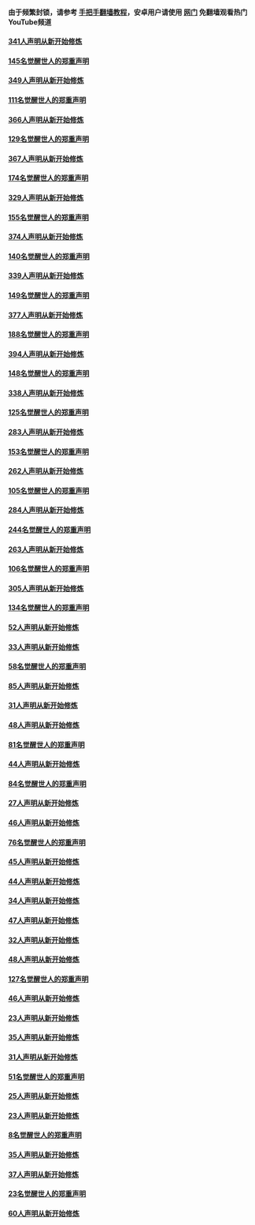 #### 由于频繁封锁，请参考 [手把手翻墙教程](https://github.com/gfw-breaker/guides/wiki/)，安卓用户请使用 [网门](https://github.com/gfw-breaker/nogfw/blob/master/dl.md?t=06270901) 免翻墙观看热门YouTube频道 

#### [341人声明从新开始修炼](../pages/91/427255.md?t=06270901) 

#### [145名觉醒世人的郑重声明](../pages/91/427254.md?t=06270901) 

#### [349人声明从新开始修炼](../pages/91/426969.md?t=06270901) 

#### [111名觉醒世人的郑重声明](../pages/91/426968.md?t=06270901) 

#### [366人声明从新开始修炼](../pages/91/426737.md?t=06270901) 

#### [129名觉醒世人的郑重声明](../pages/91/426736.md?t=06270901) 

#### [367人声明从新开始修炼](../pages/91/426421.md?t=06270901) 

#### [174名觉醒世人的郑重声明](../pages/91/426420.md?t=06270901) 

#### [329人声明从新开始修炼](../pages/91/426139.md?t=06270901) 

#### [155名觉醒世人的郑重声明](../pages/91/426138.md?t=06270901) 

#### [374人声明从新开始修炼](../pages/91/425811.md?t=06270901) 

#### [140名觉醒世人的郑重声明](../pages/91/425810.md?t=06270901) 

#### [339人声明从新开始修炼](../pages/91/425690.md?t=06270901) 

#### [149名觉醒世人的郑重声明](../pages/91/425689.md?t=06270901) 

#### [377人声明从新开始修炼](../pages/91/424867.md?t=06270901) 

#### [188名觉醒世人的郑重声明](../pages/91/424866.md?t=06270901) 

#### [394人声明从新开始修炼](../pages/91/423914.md?t=06270901) 

#### [148名觉醒世人的郑重声明](../pages/91/423913.md?t=06270901) 

#### [338人声明从新开始修炼](../pages/91/423540.md?t=06270901) 

#### [125名觉醒世人的郑重声明](../pages/91/423539.md?t=06270901) 

#### [283人声明从新开始修炼](../pages/91/423296.md?t=06270901) 

#### [153名觉醒世人的郑重声明](../pages/91/423295.md?t=06270901) 

#### [262人声明从新开始修炼](../pages/91/423004.md?t=06270901) 

#### [105名觉醒世人的郑重声明](../pages/91/423003.md?t=06270901) 

#### [284人声明从新开始修炼](../pages/91/422707.md?t=06270901) 

#### [244名觉醒世人的郑重声明](../pages/91/422706.md?t=06270901) 

#### [263人声明从新开始修炼](../pages/91/422553.md?t=06270901) 

#### [106名觉醒世人的郑重声明](../pages/91/422552.md?t=06270901) 

#### [305人声明从新开始修炼](../pages/91/422153.md?t=06270901) 

#### [134名觉醒世人的郑重声明](../pages/91/422152.md?t=06270901) 

#### [52人声明从新开始修炼](../pages/91/421846.md?t=06270901) 

#### [33人声明从新开始修炼](../pages/91/421804.md?t=06270901) 

#### [58名觉醒世人的郑重声明](../pages/91/421845.md?t=06270901) 

#### [85人声明从新开始修炼](../pages/91/421769.md?t=06270901) 

#### [31人声明从新开始修炼](../pages/91/421763.md?t=06270901) 

#### [48人声明从新开始修炼](../pages/91/421605.md?t=06270901) 

#### [81名觉醒世人的郑重声明](../pages/91/421656.md?t=06270901) 

#### [44人声明从新开始修炼](../pages/91/421544.md?t=06270901) 

#### [84名觉醒世人的郑重声明](../pages/91/421543.md?t=06270901) 

#### [27人声明从新开始修炼](../pages/91/421465.md?t=06270901) 

#### [46人声明从新开始修炼](../pages/91/421454.md?t=06270901) 

#### [76名觉醒世人的郑重声明](../pages/91/421453.md?t=06270901) 

#### [45人声明从新开始修炼](../pages/91/421452.md?t=06270901) 

#### [44人声明从新开始修炼](../pages/91/421422.md?t=06270901) 

#### [34人声明从新开始修炼](../pages/91/421322.md?t=06270901) 

#### [47人声明从新开始修炼](../pages/91/421264.md?t=06270901) 

#### [32人声明从新开始修炼](../pages/91/421225.md?t=06270901) 

#### [48人声明从新开始修炼](../pages/91/421202.md?t=06270901) 

#### [127名觉醒世人的郑重声明](../pages/91/421224.md?t=06270901) 

#### [46人声明从新开始修炼](../pages/91/421203.md?t=06270901) 

#### [23人声明从新开始修炼](../pages/91/421138.md?t=06270901) 

#### [35人声明从新开始修炼](../pages/91/421122.md?t=06270901) 

#### [31人声明从新开始修炼](../pages/91/421081.md?t=06270901) 

#### [51名觉醒世人的郑重声明](../pages/91/421080.md?t=06270901) 

#### [25人声明从新开始修炼](../pages/91/421020.md?t=06270901) 

#### [23人声明从新开始修炼](../pages/91/420884.md?t=06270901) 

#### [8名觉醒世人的郑重声明](../pages/91/420883.md?t=06270901) 

#### [35人声明从新开始修炼](../pages/91/420809.md?t=06270901) 

#### [37人声明从新开始修炼](../pages/91/420766.md?t=06270901) 

#### [23名觉醒世人的郑重声明](../pages/91/420765.md?t=06270901) 

#### [60人声明从新开始修炼](../pages/91/420727.md?t=06270901) 

